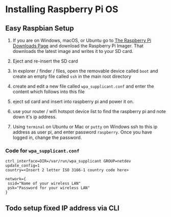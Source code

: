 # Installing Raspberry Pi OS #

## Easy Raspbian Setup ##

1. If you are on Windows, macOS, or Ubuntu go to [The Raspberry Pi Downloads Page](https://www.raspberrypi.org/downloads/) and download the Raspberry Pi Imager.  That downloads the latest image and writes it to your SD card.

1. Eject and re-insert the SD card

1. In explorer / finder / files, open the removable device called `boot` and create an empty file called `ssh` in the main root directory

1. create and edit a new file called `wpa_supplicant.conf` and enter the content which follows into this file

1. eject sd card and insert into raspberry pi and power it on.

1. use your router / wifi hotspot device list to find the raspberry pi and note down it's ip address.

1. Using `terminal` on Ubuntu or Mac or `putty` on Windows ssh to this ip address as user pi, and enter password `raspberry`.  Once you have logged in, change the password.

### Code for `wpa_supplicant.conf`

```
ctrl_interface=DIR=/var/run/wpa_supplicant GROUP=netdev
update_config=1
country=<Insert 2 letter ISO 3166-1 country code here>

network={
 ssid="Name of your wireless LAN"
 psk="Password for your wireless LAN"
}
```

## Todo setup fixed IP address via CLI ##